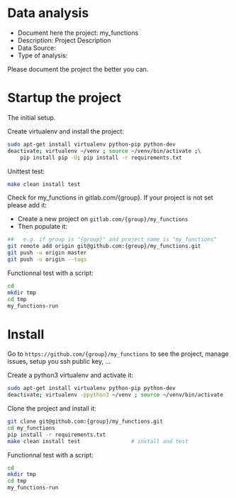 # Data analysis
- Document here the project: my_functions
- Description: Project Description
- Data Source:
- Type of analysis:

Please document the project the better you can.

# Startup the project

The initial setup.

Create virtualenv and install the project:
```bash
sudo apt-get install virtualenv python-pip python-dev
deactivate; virtualenv ~/venv ; source ~/venv/bin/activate ;\
    pip install pip -U; pip install -r requirements.txt
```

Unittest test:
```bash
make clean install test
```

Check for my_functions in gitlab.com/{group}.
If your project is not set please add it:

- Create a new project on `gitlab.com/{group}/my_functions`
- Then populate it:

```bash
##   e.g. if group is "{group}" and project_name is "my_functions"
git remote add origin git@github.com:{group}/my_functions.git
git push -u origin master
git push -u origin --tags
```

Functionnal test with a script:

```bash
cd
mkdir tmp
cd tmp
my_functions-run
```

# Install

Go to `https://github.com/{group}/my_functions` to see the project, manage issues,
setup you ssh public key, ...

Create a python3 virtualenv and activate it:

```bash
sudo apt-get install virtualenv python-pip python-dev
deactivate; virtualenv -ppython3 ~/venv ; source ~/venv/bin/activate
```

Clone the project and install it:

```bash
git clone git@github.com:{group}/my_functions.git
cd my_functions
pip install -r requirements.txt
make clean install test                # install and test
```
Functionnal test with a script:

```bash
cd
mkdir tmp
cd tmp
my_functions-run
```
